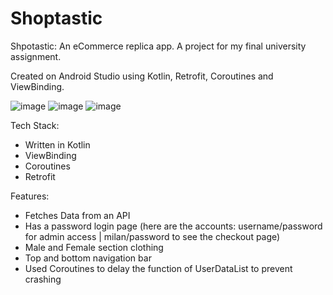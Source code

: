 # Shoptastic 

Shpotastic: An eCommerce replica app. A project for my final university assignment. 

Created on Android Studio using Kotlin, Retrofit, Coroutines and ViewBinding.

![image](https://github.com/Milan-Asad/Shoptastic-eCommerce-App/assets/79909176/dedab104-0da9-43e0-9bae-27dc81a78877)
![image](https://github.com/Milan-Asad/Shoptastic-eCommerce-App/assets/79909176/e0176d19-fd6d-4151-8d42-34811899fe24)
![image](https://github.com/Milan-Asad/Shoptastic-eCommerce-App/assets/79909176/0e1b7973-4582-46b6-aa73-3804056d45ca)




Tech Stack:
- Written in Kotlin
- ViewBinding 
- Coroutines
- Retrofit

Features:
- Fetches Data from an API
- Has a password login page (here are the accounts: username/password for admin access | milan/password to see the checkout page)
- Male and Female section clothing 
- Top and bottom navigation bar
- Used Coroutines to delay the function of UserDataList to prevent crashing
